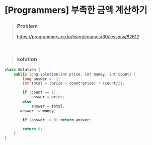 # [Programmers] 부족한 금액 계산하기



> ### Problem
>
> https://programmers.co.kr/learn/courses/30/lessons/82612

<br>

> ### solution

```java
class Solution {
    public long solution(int price, int money, int count) {
        long answer = -1;
        int total = (price + count*price) * (count/2);

        if (count == 1)
            answer = price;
        else
            answer = total;
       answer -= money;

        if (answer  > 0) return answer;

        return 0;
    }
}
```
